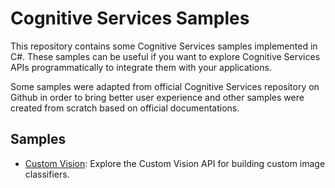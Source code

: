 # Cognitive Services Samples

This repository contains some Cognitive Services samples implemented in C#.
These samples can be useful if you want to explore Cognitive Services APIs programmatically to integrate them with your applications.

Some samples were adapted from official Cognitive Services repository on Github in order to bring better user experience and other samples were created from scratch based on official documentations.

## Samples

- [Custom Vision](https://github.com/fernandoBRS/CognitiveServices-Samples/tree/master/CustomVision): Explore the Custom Vision API for building custom image classifiers.
